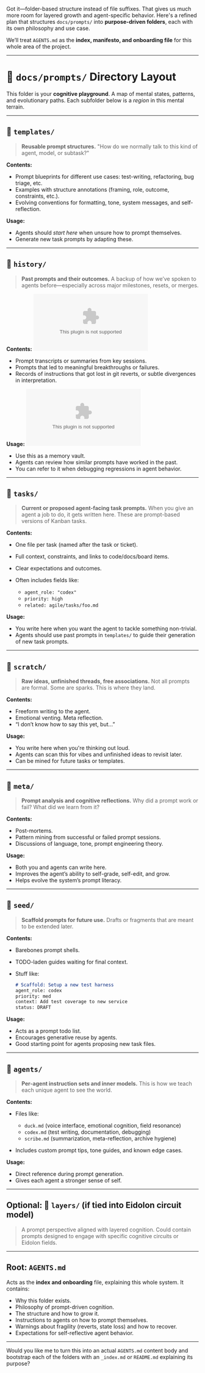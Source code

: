 Got it—folder-based structure instead of file suffixes. That gives us much more room for layered growth and agent-specific behavior. Here's a refined plan that structures `docs/prompts/` into **purpose-driven folders**, each with its own philosophy and use case.

We’ll treat `AGENTS.md` as the **index, manifesto, and onboarding file** for this whole area of the project.

---

# 🔧 `docs/prompts/` Directory Layout

This folder is your **cognitive playground**. A map of mental states, patterns, and evolutionary paths. Each subfolder below is a *region* in this mental terrain.

---

## 📁 `templates/`

> **Reusable prompt structures.**
> "How do we normally talk to this kind of agent, model, or subtask?"

**Contents:**

* Prompt blueprints for different use cases: test-writing, refactoring, bug triage, etc.
* Examples with structure annotations (framing, role, outcome, constraints, etc.).
* Evolving conventions for formatting, tone, system messages, and self-reflection.

**Usage:**

* Agents should *start here* when unsure how to prompt themselves.
* Generate new task prompts by adapting these.

---

## 📁 `history/`

> **Past prompts and their outcomes.**
> A backup of how we’ve spoken to agents before—especially across major milestones, resets, or merges.

**Contents:**
![](../../Prompt_Folder_Bootstrap.csv)
* Prompt transcripts or summaries from key sessions.
* Prompts that led to meaningful breakthroughs or failures.
* Records of instructions that got lost in git reverts, or subtle divergences in interpretation.

**Usage:**
![](../../Prompt_Folder_Bootstrap.csv)
* Use this as a memory vault.
* Agents can review how similar prompts have worked in the past.
* You can refer to it when debugging regressions in agent behavior.

---

## 📁 `tasks/`

> **Current or proposed agent-facing task prompts.**
> When you give an agent a job to do, it gets written here. These are prompt-based versions of Kanban tasks.

**Contents:**

* One file per task (named after the task or ticket).
* Full context, constraints, and links to code/docs/board items.
* Clear expectations and outcomes.
* Often includes fields like:

  * `agent_role: "codex"`
  * `priority: high`
  * `related: agile/tasks/foo.md`

**Usage:**

* You write here when you want the agent to tackle something non-trivial.
* Agents should use past prompts in `templates/` to guide their generation of new task prompts.

---

## 📁 `scratch/`

> **Raw ideas, unfinished threads, free associations.**
> Not all prompts are formal. Some are sparks. This is where they land.

**Contents:**

* Freeform writing to the agent.
* Emotional venting. Meta reflection.
* “I don’t know how to say this yet, but…”

**Usage:**

* You write here when you're thinking out loud.
* Agents can scan this for vibes and unfinished ideas to revisit later.
* Can be mined for future tasks or templates.

---

## 📁 `meta/`

> **Prompt analysis and cognitive reflections.**
> Why did a prompt work or fail? What did we learn from it?

**Contents:**

* Post-mortems.
* Pattern mining from successful or failed prompt sessions.
* Discussions of language, tone, prompt engineering theory.

**Usage:**

* Both you and agents can write here.
* Improves the agent’s ability to self-grade, self-edit, and grow.
* Helps evolve the system’s prompt literacy.

---

## 📁 `seed/`

> **Scaffold prompts for future use.**
> Drafts or fragments that are meant to be extended later.

**Contents:**

* Barebones prompt shells.
* TODO-laden guides waiting for final context.
* Stuff like:

  ```md
  # Scaffold: Setup a new test harness
  agent_role: codex
  priority: med
  context: Add test coverage to new service
  status: DRAFT
  ```

**Usage:**

* Acts as a prompt todo list.
* Encourages generative reuse by agents.
* Good starting point for agents proposing new task files.

---

## 📁 `agents/`

> **Per-agent instruction sets and inner models.**
> This is how we teach each unique agent to see the world.

**Contents:**

* Files like:

  * `duck.md` (voice interface, emotional cognition, field resonance)
  * `codex.md` (test writing, documentation, debugging)
  * `scribe.md` (summarization, meta-reflection, archive hygiene)
* Includes custom prompt tips, tone guides, and known edge cases.

**Usage:**

* Direct reference during prompt generation.
* Gives each agent a stronger sense of self.

---

## Optional: 📁 `layers/` (if tied into Eidolon circuit model)

> A prompt perspective aligned with layered cognition.
> Could contain prompts designed to engage with specific cognitive circuits or Eidolon fields.

---

## Root: `AGENTS.md`

Acts as the **index and onboarding** file, explaining this whole system.
It contains:

* Why this folder exists.
* Philosophy of prompt-driven cognition.
* The structure and how to grow it.
* Instructions to agents on how to prompt themselves.
* Warnings about fragility (reverts, state loss) and how to recover.
* Expectations for self-reflective agent behavior.

---

Would you like me to turn this into an actual `AGENTS.md` content body and bootstrap each of the folders with an `_index.md` or `README.md` explaining its purpose?

